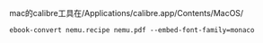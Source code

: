 mac的calibre工具在/Applications/calibre.app/Contents/MacOS/

```
ebook-convert nemu.recipe nemu.pdf --embed-font-family=monaco
```
